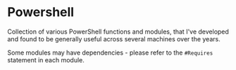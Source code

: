 # Powershell

Collection of various PowerShell functions and modules, that I've developed and found to be generally useful across several machines over the years.

Some modules may have dependencies - please refer to the `#Requires` statement in each module.
